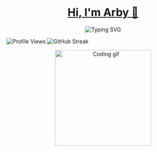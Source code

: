 <h1 align="center">
  <a href="#">Hi, I'm Arby 👋</a>
</h1>

<p align="center">
  <img src="https://readme-typing-svg.demolab.com?font=Fira+Code&duration=2000&pause=1000&color=00FFFF&center=true&vCenter=true&width=435&lines=Security+Researcher;Ethical+Hacker;Flask+Web+Developer" alt="Typing SVG" />
</p>

![Profile Views](https://komarev.com/ghpvc/?username=namamu&style=flat-square&color=blue)
![GitHub Streak](https://streak-stats.demolab.com?user=namamu&theme=dark&hide_border=true)

<p align="center">
  <img src="https://media.giphy.com/media/qgQUggAC3Pfv687qPC/giphy.gif" width="250" alt="Coding gif" />
</p>
